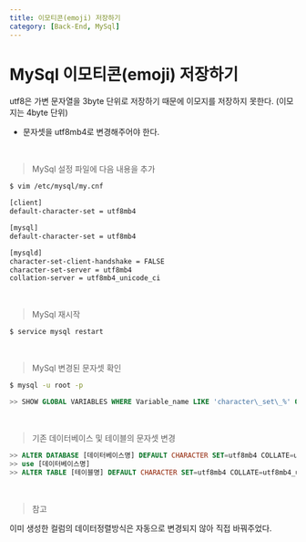 ```yaml
---
title: 이모티콘(emoji) 저장하기
category: [Back-End, MySql]
---
```


# MySql 이모티콘(emoji) 저장하기
 

utf8은 가변 문자열을 3byte 단위로 저장하기 때문에 이모지를 저장하지 못한다. (이모지는 4byte 단위)

- 문자셋을 utf8mb4로 변경해주어야 한다.

<br>

> MySql 설정 파일에 다음 내용을 추가

```bash
$ vim /etc/mysql/my.cnf
```

```bash
[client]
default-character-set = utf8mb4

[mysql]
default-character-set = utf8mb4

[mysqld]
character-set-client-handshake = FALSE
character-set-server = utf8mb4
collation-server = utf8mb4_unicode_ci
```

<br>

> MySql 재시작

```bash
$ service mysql restart
```

<br>

> MySql 변경된 문자셋 확인

```bash
$ mysql -u root -p
```

```sql
>> SHOW GLOBAL VARIABLES WHERE Variable_name LIKE 'character\_set\_%' OR Variable_name LIKE 'collation%';
```

<br>

> 기존 데이터베이스 및 테이블의 문자셋 변경

```sql
>> ALTER DATABASE [데이터베이스명] DEFAULT CHARACTER SET=utf8mb4 COLLATE=utf8mb4_unicode_ci;
>> use [데이터베이스명]
>> ALTER TABLE [테이블명] DEFAULT CHARACTER SET=utf8mb4 COLLATE=utf8mb4_unicode_ci;
```

<br>

> 참고

이미 생성한 컬럼의 데이터정렬방식은 자동으로 변경되지 않아 직접 바꿔주었다.